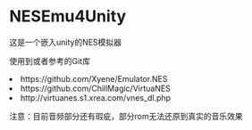 # NESEmu4Unity
这是一个嵌入unity的NES模拟器

使用到或者参考的Git库

<li>https://github.com/Xyene/Emulator.NES
<li>https://github.com/ChillMagic/VirtuaNES
<li>http://virtuanes.s1.xrea.com/vnes_dl.php

注意：目前音频部分还有瑕疵，部分rom无法还原到真实的音乐效果